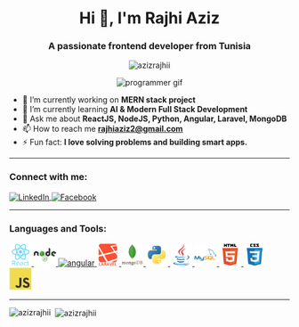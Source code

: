 <h1 align="center">Hi 👋, I'm Rajhi Aziz</h1>
<h3 align="center">A passionate frontend developer from Tunisia</h3>

<p align="center"> 
  <img src="https://komarev.com/ghpvc/?username=azizrajhii&label=Profile%20views&color=0e75b6&style=flat" alt="azizrajhii" />
</p>

<p align="center">
  <img src="https://cdn.dribbble.com/users/1162077/screenshots/3848914/programmer.gif" alt="programmer gif" width="300"/>
</p>

- 🔭 I’m currently working on **MERN stack project**
- 🌱 I’m currently learning **AI & Modern Full Stack Development**
- 💬 Ask me about **ReactJS, NodeJS, Python, Angular, Laravel, MongoDB**
- 📫 How to reach me **rajhiaziz2@gmail.com**
- ⚡ Fun fact: **I love solving problems and building smart apps.**

---

<h3 align="left">Connect with me:</h3>
<p align="left">
  <a href="https://www.linkedin.com/in/aziz-rajhi-45b443316/" target="blank">
    <img align="center" src="https://raw.githubusercontent.com/rahuldkjain/github-profile-readme-generator/master/src/images/icons/Social/linked-in-alt.svg" alt="LinkedIn" height="30" width="40" />
  </a>
  <a href="https://www.facebook.com/aziz.rajhi.9883/" target="blank">
    <img align="center" src="https://raw.githubusercontent.com/rahuldkjain/github-profile-readme-generator/master/src/images/icons/Social/facebook.svg" alt="Facebook" height="30" width="40" />
  </a>
</p>

---

<h3 align="left">Languages and Tools:</h3>
<p align="left">
  <a href="https://reactjs.org/" target="_blank"> <img src="https://raw.githubusercontent.com/devicons/devicon/master/icons/react/react-original-wordmark.svg" alt="react" width="40" height="40"/> </a>
  <a href="https://nodejs.org/" target="_blank"> <img src="https://raw.githubusercontent.com/devicons/devicon/master/icons/nodejs/nodejs-original-wordmark.svg" alt="nodejs" width="40" height="40"/> </a>
  <a href="https://angular.io" target="_blank"> <img src="https://angular.io/assets/images/logos/angular/angular.svg" alt="angular" width="40" height="40"/> </a>
  <a href="https://laravel.com/" target="_blank"> <img src="https://raw.githubusercontent.com/devicons/devicon/master/icons/laravel/laravel-plain-wordmark.svg" alt="laravel" width="40" height="40"/> </a>
  <a href="https://www.mongodb.com/" target="_blank"> <img src="https://raw.githubusercontent.com/devicons/devicon/master/icons/mongodb/mongodb-original-wordmark.svg" alt="mongodb" width="40" height="40"/> </a>
  <a href="https://www.python.org/" target="_blank"> <img src="https://raw.githubusercontent.com/devicons/devicon/master/icons/python/python-original.svg" alt="python" width="40" height="40"/> </a>
  <a href="https://www.java.com/" target="_blank"> <img src="https://raw.githubusercontent.com/devicons/devicon/master/icons/java/java-original.svg" alt="java" width="40" height="40"/> </a>
  <a href="https://www.mysql.com/" target="_blank"> <img src="https://raw.githubusercontent.com/devicons/devicon/master/icons/mysql/mysql-original-wordmark.svg" alt="mysql" width="40" height="40"/> </a>
  <a href="https://www.w3.org/html/" target="_blank"> <img src="https://raw.githubusercontent.com/devicons/devicon/master/icons/html5/html5-original-wordmark.svg" alt="html5" width="40" height="40"/> </a>
  <a href="https://www.w3schools.com/css/" target="_blank"> <img src="https://raw.githubusercontent.com/devicons/devicon/master/icons/css3/css3-original-wordmark.svg" alt="css3" width="40" height="40"/> </a>
  <a href="https://developer.mozilla.org/en-US/docs/Web/JavaScript" target="_blank"> <img src="https://raw.githubusercontent.com/devicons/devicon/master/icons/javascript/javascript-original.svg" alt="javascript" width="40" height="40"/> </a>
</p>

---

<p>
  <img align="left" src="https://github-readme-stats.vercel.app/api/top-langs?username=azizrajhii&show_icons=true&locale=en&layout=compact" alt="azizrajhii" />
</p>

<p>&nbsp;
  <img align="center" src="https://github-readme-stats.vercel.app/api?username=azizrajhii&show_icons=true&locale=en" alt="azizrajhii" />
</p>
